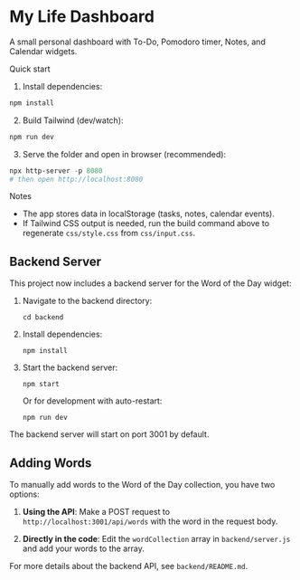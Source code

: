 # My Life Dashboard

A small personal dashboard with To-Do, Pomodoro timer, Notes, and Calendar widgets.

Quick start

1. Install dependencies:

```powershell
npm install
```

2. Build Tailwind (dev/watch):

```powershell
npm run dev
```

3. Serve the folder and open in browser (recommended):

```powershell
npx http-server -p 8080
# then open http://localhost:8080
```

Notes

- The app stores data in localStorage (tasks, notes, calendar events).
- If Tailwind CSS output is needed, run the build command above to regenerate `css/style.css` from `css/input.css`.

## Backend Server

This project now includes a backend server for the Word of the Day widget:

1. Navigate to the backend directory:
   ```
   cd backend
   ```

2. Install dependencies:
   ```
   npm install
   ```

3. Start the backend server:
   ```
   npm start
   ```
   
   Or for development with auto-restart:
   ```
   npm run dev
   ```

The backend server will start on port 3001 by default.

## Adding Words

To manually add words to the Word of the Day collection, you have two options:

1. **Using the API**: Make a POST request to `http://localhost:3001/api/words` with the word in the request body.

2. **Directly in the code**: Edit the `wordCollection` array in `backend/server.js` and add your words to the array.

For more details about the backend API, see `backend/README.md`.
